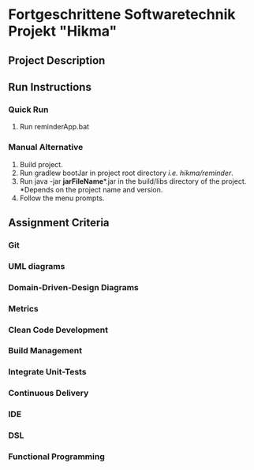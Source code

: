 # Fortgeschrittene Softwaretechnik Projekt "Hikma"
## Project Description

## Run Instructions
### Quick Run
1. Run reminderApp.bat
### Manual Alternative
1. Build project.
2. Run gradlew bootJar in project root directory *i.e. hikma/reminder*.
3. Run java -jar **jarFileName***.jar in the build/libs directory of the project.
   *Depends on the project name and version.
4. Follow the menu prompts.
## Assignment Criteria
### Git
### UML diagrams
### Domain-Driven-Design Diagrams
### Metrics
### Clean Code Development
### Build Management
### Integrate Unit-Tests
### Continuous Delivery
### IDE
### DSL
### Functional Programming
